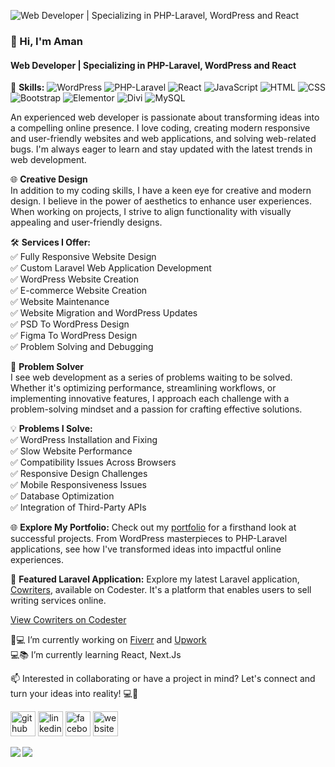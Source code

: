 ![Web Developer | Specializing in PHP-Laravel, WordPress and React](https://softaweb.com/wp-content/uploads/2024/01/Aman_Banner_2.jpg)
### 👋 Hi, I'm Aman
#### Web Developer | Specializing in PHP-Laravel, WordPress and React

🚀 **Skills:**
![WordPress](https://img.shields.io/badge/WordPress-00749C?style=flat&logo=wordpress&logoColor=white)
![PHP-Laravel](https://img.shields.io/badge/PHP%20Laravel-FF2D20?style=flat&logo=laravel&logoColor=white)
![React](https://img.shields.io/badge/React-61DAFB?style=flat&logo=react&logoColor=white)
![JavaScript](https://img.shields.io/badge/JavaScript-F7DF1E?style=flat&logo=javascript&logoColor=black)
![HTML](https://img.shields.io/badge/HTML5-E34F26?style=flat&logo=html5&logoColor=white)
![CSS](https://img.shields.io/badge/CSS3-1572B6?style=flat&logo=css3&logoColor=white)
![Bootstrap](https://img.shields.io/badge/Bootstrap-563D7C?style=flat&logo=bootstrap&logoColor=white)
![Elementor](https://img.shields.io/badge/Elementor-34B5E5?style=flat&logo=elementor&logoColor=white)
![Divi](https://img.shields.io/badge/Divi-21759B?style=flat&logo=divi&logoColor=white)
![MySQL](https://img.shields.io/badge/MySQL-4479A1?style=flat&logo=mysql&logoColor=white)


An experienced web developer is passionate about transforming ideas into a compelling online presence. I love coding, creating modern responsive and user-friendly websites and web applications, and solving web-related bugs. I'm always eager to learn and stay updated with the latest trends in web development.


🌐 **Creative Design**  
In addition to my coding skills, I have a keen eye for creative and modern design. I believe in the power of aesthetics to enhance user experiences. When working on projects, I strive to align functionality with visually appealing and user-friendly designs.

🛠️ **Services I Offer:**  
✅ Fully Responsive Website Design  
✅ Custom Laravel Web Application Development  
✅ WordPress Website Creation  
✅ E-commerce Website Creation  
✅ Website Maintenance  
✅ Website Migration and WordPress Updates  
✅ PSD To WordPress Design  
✅ Figma To WordPress Design  
✅ Problem Solving and Debugging

🔧 **Problem Solver**  
I see web development as a series of problems waiting to be solved. Whether it's optimizing performance, streamlining workflows, or implementing innovative features, I approach each challenge with a problem-solving mindset and a passion for crafting effective solutions.

💡 **Problems I Solve:**  
✅ WordPress Installation and Fixing  
✅ Slow Website Performance  
✅ Compatibility Issues Across Browsers  
✅ Responsive Design Challenges  
✅ Mobile Responsiveness Issues  
✅ Database Optimization  
✅ Integration of Third-Party APIs

🌐 **Explore My Portfolio:**
Check out my [portfolio](https://softaweb.com) for a firsthand look at successful projects. From WordPress masterpieces to PHP-Laravel applications, see how I've transformed ideas into impactful online experiences.

🔗 **Featured Laravel Application:**
Explore my latest Laravel application, [Cowriters](https://softaweb.com/cowriters), available on Codester. It's a platform that enables users to sell writing services online.

[View Cowriters on Codester](https://www.codester.com/items/43291/cowriters-sell-writing-services-online?ref=Aman1180)

🏡💻 I’m currently working on [Fiverr](https://www.fiverr.com/aman_uddin) and [Upwork](https://www.upwork.com/freelancers/~01842f9d0441cc0b1a)  
💻📚 I’m currently learning React, Next.Js 

📫 Interested in collaborating or have a project in mind? Let's connect and turn your ideas into reality! 💻🚀

[<img src='https://cdn.jsdelivr.net/npm/simple-icons@3.0.1/icons/github.svg' alt='github' height='40'>](https://github.com/web-developer-aman)  [<img src='https://cdn.jsdelivr.net/npm/simple-icons@3.0.1/icons/linkedin.svg' alt='linkedin' height='40'>](https://www.linkedin.com/in/aman-uddin-aa6081279/)  [<img src='https://cdn.jsdelivr.net/npm/simple-icons@3.0.1/icons/facebook.svg' alt='facebook' height='40'>](https://www.facebook.com/profile.php?id=100012532065639)  [<img src='https://cdn.jsdelivr.net/npm/simple-icons@3.0.1/icons/icloud.svg' alt='website' height='40'>](https://softaweb.com)  

<div>
  <a href="https://github.com/web-developer-aman/github-readme-stats">
    <img align="left" src="https://github-readme-stats.vercel.app/api/top-langs/?username=web-developer-aman" />
  </a>
  <a href="https://github.com/web-developer-aman/github-readme-stats">
    <img align="left" src="https://github-readme-stats.vercel.app/api?username=web-developer-aman&show_icons=true&count_private=true" />
  </a>
</div>



